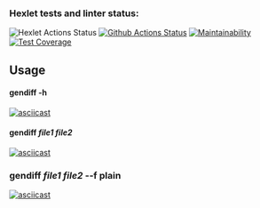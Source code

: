 ### Hexlet tests and linter status:
![Hexlet Actions Status](https://github.com/kamusia/python-project-50/actions/workflows/hexlet-check.yml/badge.svg)
[![Github Actions Status](https://github.com/kamusia/python-project-50/actions/workflows/pyci.yml/badge.svg)](https://github.com/kamusia/python-project-50/actions/workflows/pyci.yml)
[![Maintainability](https://api.codeclimate.com/v1/badges/ebe544b7bfa431d424bb/maintainability)](https://codeclimate.com/github/kamusia/python-project-50/maintainability)
[![Test Coverage](https://api.codeclimate.com/v1/badges/ebe544b7bfa431d424bb/test_coverage)](https://codeclimate.com/github/kamusia/python-project-50/test_coverage)


## Usage
#### gendiff -h
[![asciicast](https://asciinema.org/a/mdNcJcggdOFnou8WoQUx0hroI.svg)](https://asciinema.org/a/mdNcJcggdOFnou8WoQUx0hroI)
#### gendiff *file1* *file2*
[![asciicast](https://asciinema.org/a/consIqXtrSVwvUahlZ1WZi2Eg.svg)](https://asciinema.org/a/consIqXtrSVwvUahlZ1WZi2Eg)
### gendiff *file1* *file2* --f plain
[![asciicast](https://asciinema.org/a/id2SGSmDqCPgWKhEGe0Mn81oy.svg)](https://asciinema.org/a/id2SGSmDqCPgWKhEGe0Mn81oy)
